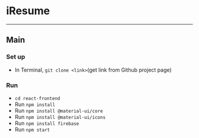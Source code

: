 # iResume
---
## Main
### Set up
- In Terminal, `git clone <link>`(get link from Github project page)
### Run
- `cd react-frontend`
- Run `npm install`
- Run `npm install @material-ui/core`
- Run `npm install @material-ui/icons`
- Run `npm install firebase`
- Run `npm start`
